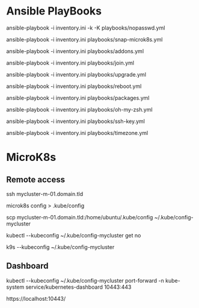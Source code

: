 # Ansible PlayBooks

ansible-playbook -i inventory.ini -k -K playbooks/nopasswd.yml

ansible-playbook -i inventory.ini playbooks/snap-microk8s.yml

ansible-playbook -i inventory.ini playbooks/addons.yml

ansible-playbook -i inventory.ini playbooks/join.yml

ansible-playbook -i inventory.ini playbooks/upgrade.yml

ansible-playbook -i inventory.ini playbooks/reboot.yml

ansible-playbook -i inventory.ini playbooks/packages.yml

ansible-playbook -i inventory.ini playbooks/oh-my-zsh.yml

ansible-playbook -i inventory.ini playbooks/ssh-key.yml

ansible-playbook -i inventory.ini playbooks/timezone.yml

# MicroK8s

## Remote access

ssh mycluster-m-01.domain.tld

microk8s config > .kube/config

scp mycluster-m-01.domain.tld:/home/ubuntu/.kube/config ~/.kube/config-mycluster

 kubectl --kubeconfig ~/.kube/config-mycluster get no

 k9s --kubeconfig ~/.kube/config-mycluster
 

## Dashboard

kubectl --kubeconfig ~/.kube/config-mycluster port-forward -n kube-system service/kubernetes-dashboard 10443:443

https://localhost:10443/
